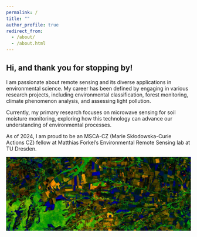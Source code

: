 ```yaml
---
permalink: /
title: ""
author_profile: true
redirect_from: 
  - /about/
  - /about.html
---
```


## Hi, and thank you for stopping by!

I am passionate about remote sensing and its diverse applications in environmental science. My career has been defined by engaging in various research projects, including environmental classification, forest monitoring, climate phenomenon analysis, and assessing light pollution.

Currently, my primary research focuses on microwave sensing for soil moisture monitoring, exploring how this technology can advance our understanding of environmental processes.

As of 2024, I am proud to be an MSCA-CZ (Marie Skłodowska-Curie Actions CZ) fellow at Matthias Forkel’s Environmental Remote Sensing lab at TU Dresden.

![](images/NDVI_trend.JPG)
